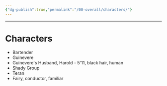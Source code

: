 ```yaml
---
{"dg-publish":true,"permalink":"/00-overall/characters/"}
---
```


---
# Characters
- Bartender
- Guinevere
- Guinevere's Husband, Harold - 5'11, black hair, human
- Shady Group
- Teran
- Fairy, conductor, familiar